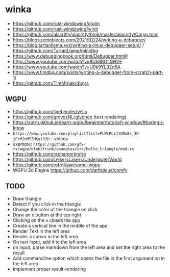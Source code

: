 # winka

* https://github.com/rust-windowing/glutin
* https://github.com/rust-windowing/winit
* https://github.com/alacritty/alacritty/blob/master/alacritty/Cargo.toml
* https://blogs.remobjects.com/2021/02/24/writing-a-debugger/
* https://blog.tartanllama.xyz/writing-a-linux-debugger-setup/ / https://github.com/TartanLlama/minidbg
* https://www.debuggingbook.org/html/Debugger.html#
* https://www.youtube.com/watch?v=8Uk9ROLGHVE
* https://www.youtube.com/watch?v=U0k9YL3Zq5A
* https://www.timdbg.com/posts/writing-a-debugger-from-scratch-part-1/
* https://github.com/TimMisiak/dbgrs

## WGPU 

* https://github.com/linebender/vello
* https://github.com/grovesNL/glyphon (text rendering)
* https://sotrh.github.io/learn-wgpu/beginner/tutorial1-window/#boring-i-know
* `https://www.youtube.com/playlist?list=PLWtPciJ1UMuBs_3G-jFrMJnM5ZMKgl37H` - videos
* example: `https://github.com/gfx-rs/wgpu/blob/trunk/examples/src/hello_triangle/mod.rs`
* https://github.com/raphamorim/rio
* https://github.com/LelsersLasers/UnderwaterWorld
* https://github.com/rofrol/awesome-wgpu
* WGPU 2d Engine https://github.com/darthdeus/comfy

## TODO

* Draw triangle
* Detect if you click in the triangle
* Change the color of the triangle on click
* Draw an x button at the top right
* Clicking on the x closes the app
* Create a vertical line in the middle of the app
* Render Text in the left area
* Render a cursor in the left area
* On text input, add it to the left area
* on input, parse markdown from the left area and set the right area to the result
* Add commandline option which opens the file in the first argument on in the left area
* Implement proper result-rendering

